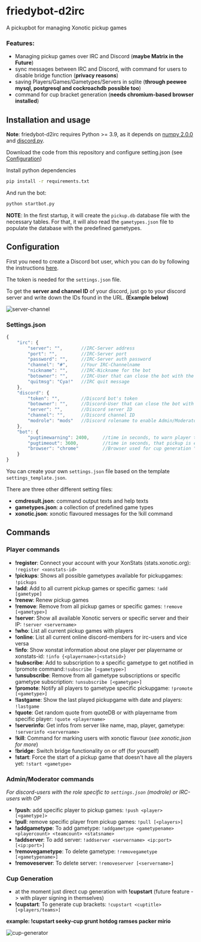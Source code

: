 # friedybot-d2irc
A pickupbot for managing Xonotic pickup games

### Features:
- Managing pickup games over IRC and Discord (**maybe Matrix in the Future**)
- sync messages between IRC and Discord, with command for users to disable bridge function (**privacy reasons**)
- saving Players/Games/Gametypes/Servers in sqlite (**through peewee mysql, postgresql and cockroachdb possible too**)
- command for cup bracket generation (**needs chromium-based browser installed**)

## Installation and usage

**Note**: friedybot-d2irc requires Python >= 3.9, as it depends on [numpy 2.0.0](https://numpy.org/) and [discord.py](https://github.com/Rapptz/discord.py).

Download the code from this repository and configure setting.json (see [Configuration](https://github.com/Seekfried/friedybot-d2irc#configuration))

Install python dependencies
```bash
pip install -r requirements.txt
```

And run the bot:
```bash
python startbot.py
```

**NOTE**: In the first startup, it will create the `pickup.db` database file with the necessary tables. For
that, it will also read the `gametypes.json` file to populate the database with the predefined gametypes.

## Configuration

First you need to create a Discord bot user, which you can do by following the instructions [here](https://github.com/reactiflux/discord-irc/wiki/Creating-a-discord-bot-&-getting-a-token).

The token is needed for the `settings.json` file.

To get the **server and channel ID** of your discord, just go to your discord server and write down the IDs found in the URL. **(Example below)**

![server-channel](https://i.imgur.com/MUbxESc.png)

### Settings.json
```js
{
    "irc": {
        "server": "",       //IRC-Server address
        "port": "",         //IRC-Server port
        "password": "",     //IRC-Server auth password
        "channel": "#",     //Your IRC-Channelname
        "nickname": "",     //IRC-Nickname for the bot
        "botowner": "",     //IRC-User that can close the bot with the !quit command
        "quitmsg": "Cya!"   //IRC quit message
    },
    "discord": {
        "token": "",        //Discord bot's token
        "botowner": "",     //Discord-User that can close the bot with the !quit command
        "server": "",       //Discord server ID
        "channel": "",      //Discord channel ID
        "modrole": "mods"   //Discord rolename to enable Admin/Moderator commands for users
    },
    "bot": {
        "pugtimewarning": 2400,     //time in seconds, to warn player that pickup is going to expire
        "pugtimeout": 3600,         //time in seconds, that pickup is expired
        "browser": "chrome"         //Browser used for cup generation "chrome", "edge", "chromium"
    }
}
```

You can create your own `settings.json` file based on the template `settings_template.json`.

There are three other different setting files:
- **cmdresult.json**: command output texts and help texts
- **gametypes.json**: a collection of predefined game types 
- **xonotic.json**: xonotic flavoured messages for the !kill command

## Commands

### Player commands
- **!register**: Connect your account with your XonStats (stats.xonotic.org): `!register <xonstats-id>`
- **!pickups**: Shows all possible gametypes available for pickupgames: `!pickups`
- **!add**: Add to all current pickup games or specific games: `!add [gametype]`
- **!renew**: Renew pickup games
- **!remove**: Remove from all pickup games or specific games: `!remove [<gametype>]`
- **!server**: Show all available Xonotic servers or specific server and their IP: `!server <servername>`
- **!who**: List all current pickup games with players
- **!online**: List all current online discord-members for irc-users and vice versa
- **!info**: Show xonstat information about one player per playername or xonstats-id: `!info {<playername>|<statsid>}`
- **!subscribe**: Add to subscription to a specific gametype to get notified in !promote command:`!subscribe [<gametype>]`
- **!unsubscribe**: Remove from all gametype subscriptions or specific gametype subscription: `!unsubscribe [<gametype>]`
- **!promote**: Notify all players to gametype specific pickupgame: `!promote [<gametype>]`
- **!lastgame**: Show the last played pickupgame with date and players: `!lastgame`
- **!quote**: Get random quote from quoteDB or with playername from specific player: `!quote <playername>`
- **!serverinfo**: Get infos from server like name, map, player, gametype: `!serverinfo <servername>`
- **!kill**: Command for marking users with xonotic flavour (*see xonotic.json for more*)
- **!bridge**: Switch bridge functionality on or off (for yourself)
- **!start**: Force the start of a pickup game that doesn't have all the players yet: `!start <gametype>`

### Admin/Moderator commands
*For discord-users with the role specific to `settings.json` (modrole) or IRC-users with OP*
- **!push**: add specific player to pickup games: `!push <player> [<gametype]>`
- **!pull**: remove specific player from pickup games: `!pull [<players>]`
- **!addgametype**: To add gametype: `!addgametype <gametypename> <playercount> <teamcount> <statsname>`
- **!addserver**: To add server: `!addserver <servername> <ip:port> [<ip:port>]`
- **!removegametype**: To delete gametype: `!removegametype [<gametypename>]`
- **!removeserver**: To delete server: `!removeserver [<servername>]`

### Cup Generation
- at the moment just direct cup generation with **!cupstart** (future feature -> with player signing in themselves)
- **!cupstart**: To generate cup brackets: `!cupstart <cuptitle> [<players/teams>]`

**example: !cupstart seeky-cup grunt hotdog ramses packer mirio**

![cup-generator](https://i.imgur.com/XqH5OXm.png)